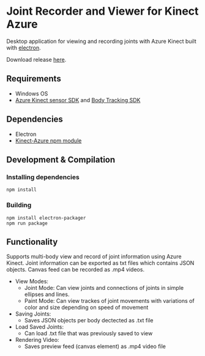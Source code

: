 # Joint Recorder and Viewer for Kinect Azure
Desktop application for viewing and recording joints with Azure Kinect built with [electron](https://www.electronjs.org/). 

Download release [here](https://github.com/js6450/kinect-joint-recorder/releases).

## Requirements
* Windows OS
* [Azure Kinect sensor SDK](https://docs.microsoft.com/en-us/azure/kinect-dk/sensor-sdk-download) and [Body Tracking SDK](https://docs.microsoft.com/en-us/azure/kinect-dk/body-sdk-download)

## Dependencies
* Electron
* [Kinect-Azure npm module](https://www.npmjs.com/package/kinect-azure)

## Development & Compilation
### Installing dependencies
```
npm install
```
### Building
```
npm install electron-packager
npm run package
```

## Functionality

Supports multi-body view and record of joint information using Azure Kinect. Joint information can be exported as txt files which contains JSON objects. Canvas feed can be recorded as .mp4 videos.

* View Modes:
  * Joint Mode: Can view joints and connections of joints in simple ellipses and lines. 
  * Paint Mode: Can view trackes of joint movements with variations of color and size depending on speed of movement
* Saving Joints:
  * Saves JSON objects per body dectected as .txt file
* Load Saved Joints:
  * Can load .txt file that was previously saved to view
* Rendering Video:
  * Saves preview feed (canvas element) as .mp4 video file
